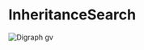# InheritanceSearch
![Digraph gv](https://user-images.githubusercontent.com/61408011/164679865-422f3153-540f-4977-afbb-e9b1de196899.png)